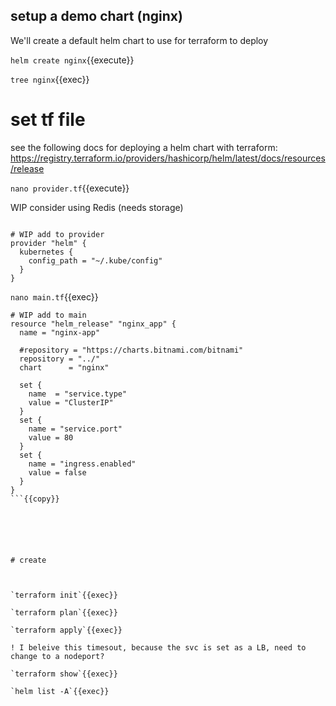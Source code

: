 ## setup a demo chart (nginx)

We'll create a default helm chart to use for terraform to deploy

`helm create nginx`{{execute}}

`tree nginx`{{exec}}

# set tf file



see the following docs for deploying a helm chart with terraform: https://registry.terraform.io/providers/hashicorp/helm/latest/docs/resources/release

`nano provider.tf`{{execute}}

WIP consider using Redis (needs storage)

```

# WIP add to provider
provider "helm" {
  kubernetes {
    config_path = "~/.kube/config"
  }
}

```

`nano main.tf`{{exec}}

```
# WIP add to main
resource "helm_release" "nginx_app" {
  name = "nginx-app"

  #repository = "https://charts.bitnami.com/bitnami"
  repository = "../"
  chart      = "nginx"

  set {
    name  = "service.type"
    value = "ClusterIP"
  }
  set {
    name = "service.port"
    value = 80
  }
  set {
    name = "ingress.enabled"
    value = false
  }
}
```{{copy}}






# create



`terraform init`{{exec}}

`terraform plan`{{exec}}

`terraform apply`{{exec}}

! I beleive this timesout, because the svc is set as a LB, need to change to a nodeport?

`terraform show`{{exec}}

`helm list -A`{{exec}}